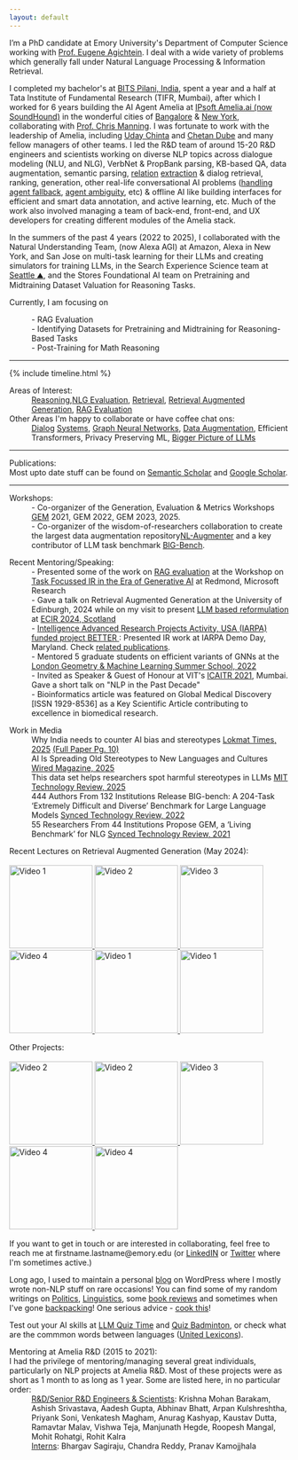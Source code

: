```yaml
---
layout: default
---
```


I’m a PhD candidate at Emory University's Department of Computer Science working with [Prof. Eugene Agichtein](https://scholar.google.com/citations?hl=en&user=3BX3vWcAAAAJ&view_op=list_works&sortby=pubdate). I deal with a wide variety of problems which generally fall under Natural Language Processing & Information Retrieval. 

I completed my bachelor's at <a href="https://www.youtube.com/watch?v=0QMVS7AQ6ho">BITS Pilani, India</a>, spent a year and a half at Tata Institute of Fundamental Research (TIFR, Mumbai), after which I worked for 6 years building the AI Agent Amelia at <a href="https://amelia.ai/" target="_blank">IPsoft Amelia.ai (now SoundHound)</a> in the wonderful cities of <a href="https://www.youtube.com/watch?v=_ICcaaFNX2o" target="_blank">Bangalore</a> & <a href="https://www.youtube.com/watch?v=h3fUgOKFMNU" target="_blank">New York</a>, collaborating with [Prof. Chris Manning](https://scholar.google.com/citations?hl=en&user=1zmDOdwAAAAJ&view_op=list_works&sortby=pubdate). I was fortunate to work with the leadership of Amelia, including [Uday Chinta](https://www.theofficialboard.com/biography/uday-chinta-795g9) and [Chetan Dube](https://chetandube.ai/) and many fellow managers of other teams. I led the R&D team of around 15-20 R&D engineers and scientists working on diverse NLP topics across dialogue modeling (NLU, and NLG), VerbNet & PropBank parsing, KB-based QA, data augmentation, semantic parsing, <a href="https://arxiv.org/pdf/2006.00533.pdf" target="_blank">relation</a> <a href="https://arxiv.org/pdf/2107.03884.pdf" target="_blank">extraction</a> & dialog retrieval, ranking, generation, other real-life conversational AI problems ([handling agent fallback](https://arxiv.org/pdf/2012.01873), [agent ambiguity](https://arxiv.org/pdf/2008.07559), etc) & offline AI like building interfaces for efficient and smart data annotation, and active learning, etc. Much of the work also involved managing a team of back-end, front-end, and UX developers for creating different modules of the Amelia stack.

In the summers of the past 4 years (2022 to 2025), I collaborated with the Natural Understanding Team, (now Alexa AGI) at Amazon, Alexa in New York, and San Jose on multi-task learning for their LLMs and creating simulators for training LLMs, in the Search Experience Science team at [Seattle ⛰️](https://youtu.be/vDKQa-MYLOQ?feature=shared), and the Stores Foundational AI team on Pretraining and Midtraining Dataset Valuation for Reasoning Tasks.

Currently, I am focusing on 
<dl>
<dt>
   <dd> - RAG Evaluation </dd>
   <dd> - Identifying Datasets for Pretraining and Midtraining for Reasoning-Based Tasks </dd>
   <dd> - Post-Training for Math Reasoning</dd>
</dt>
</dl>


* * *

{% include timeline.html %}

<dl>
   <dt>Areas of Interest:</dt>
   <dd><a href="https://arxiv.org/pdf/2506.14086v1" target="_blank">Reasoning</a>,<a href="https://openreview.net/pdf?id=CSi1eu_2q96" target="_blank">NLG Evaluation</a>, <a href="https://arxiv.org/pdf/2405.17658" target="_blank">Retrieval</a>, <a href="https://aclanthology.org/2024.scichat-1.5/" target="_blank">Retrieval Augmented Generation</a>, <a href="https://aclanthology.org/2025.naacl-long.293.pdf">RAG Evaluation</a></dd>
   <dt>Other Areas I'm happy to collaborate or have coffee chat ons:</dt>
   <dd><a href="https://aclanthology.org/2021.acl-short.13.pdf" target="_blank">Dialog</a> <a href="https://arxiv.org/pdf/2008.07559.pdf" target="_blank">Systems</a>, <a href="https://arxiv.org/pdf/2206.02849.pdf" target="_blank">Graph Neural Networks</a>, <a href="https://arxiv.org/pdf/2112.02721.pdf" target="_blank">Data Augmentation</a>, Efficient Transformers, Privacy Preserving ML, <a href="https://aclanthology.org/2023.bigpicture-1.6/" target="_blank">Bigger Picture of LLMs</a></dd>
</dl>


* * *

<dl>
   <dt>Publications:</dt> Most upto date stuff can be found on <a href="https://www.semanticscholar.org/author/Kaustubh-D.-Dhole/4834571?sort=pub-date">Semantic Scholar</a> and <a href="https://scholar.google.co.in/citations?hl=en&user=xSGbQ3oAAAAJ&view_op=list_works&sortby=pubdate">Google Scholar</a>.
</dl>

* * *

<dl>
   <dt>Workshops:</dt>
      <dd> - Co-organizer of the Generation, Evaluation & Metrics Workshops <a href="https://gem-benchmark.com/workshop">GEM</a> 2021, GEM 2022, GEM 2023, 2025.</dd>
      <dd> - Co-organizer of the wisdom-of-researchers collaboration to create the largest data augmentation repository<a href="https://aclanthology.org/2023.nejlt-1.5.pdf" target="_blank">NL-Augmenter</a> and a key contributor of LLM task benchmark <a href="https://arxiv.org/pdf/2206.04615.pdf" target="_blank">BIG-Bench</a>.</dd>
</dl>
<dl>
   <dt>Recent Mentoring/Speaking:</dt>
      <dd> - Presented some of the work on <a href="https://arxiv.org/pdf/2412.05206">RAG evaluation</a> at the Workshop on <a href="https://ir-ai.github.io/">Task Focussed IR in the Era of Generative AI</a> at Redmond, Microsoft Research </dd>
      <dd> - Gave a talk on Retrieval Augmented Generation at the University of Edinburgh, 2024 while on my visit to present <a href="https://arxiv.org/abs/2405.17658" target="_blank">LLM based reformulation</a> at <a href="https://www.youtube.com/playlist?list=PLfwN-5WMJARyxxkmTpVfHG1toT0u0tx-G" target="_blank">ECIR 2024, Scotland</a> </dd>
   <dd> - <a href="https://www.iarpa.gov/research-programs/better">Intelligence Advanced Research Projects Activity, USA (IARPA) funded project BETTER </a>: Presented IR work at IARPA Demo Day, Maryland. Check <a href="https://www.iarpa.gov/images/research-programs/BETTER/BETTER_ProgramArtifacts.pdf#page=4">related publications</a>. </dd>
   <dd> - Mentored 5 graduate students on efficient variants of GNNs at the <a href="https://www.logml.ai/logml2022/projects2022/project1/" target="_blank">London Geometry & Machine Learning Summer School, 2022</a> </dd>
      <dd> - Invited as Speaker & Guest of Honour at VIT's <a href="https://vit.edu.in/images/newsletters/it/INFT_Newsletter_July%202021.pdf" target="_blank">ICAITR 2021</a>, Mumbai. Gave a short talk on "NLP in the Past Decade" </dd>
      <dd> - Bioinformatics article was featured on Global Medical Discovery [ISSN 1929-8536] as a Key Scientific Article contributing to excellence in biomedical research. </dd> 
</dl>
<dl>
<dt>Work in Media</dt>
      <dd>Why India needs to counter AI bias and stereotypes <a href='https://epaper.lokmat.com/articlepage.php?articleid=LOKTIME_AULT_20250527_10_1'>Lokmat Times, 2025</a> <a href='https://epaper.lokmat.com/lokmattimes/main-editions/Aurangabad%20Main/2025-05-27/10'> (Full Paper Pg. 10) </a></dd>
      <dd>AI Is Spreading Old Stereotypes to New Languages and Cultures <a href='https://www.wired.com/story/ai-bias-spreading-stereotypes-across-languages-and-cultures-margaret-mitchell/'>Wired Magazine, 2025</a></dd>
      <dd>This data set helps researchers spot harmful stereotypes in LLMs <a href='https://www.technologyreview.com/2025/04/30/1115946/this-data-set-helps-researchers-spot-harmful-stereotypes-in-llms/'>MIT Technology Review, 2025</a></dd>
   <dd>444 Authors From 132 Institutions Release BIG-bench: A 204-Task ‘Extremely Difficult and Diverse’ Benchmark for Large Language Models <a href='https://syncedreview.com/2022/06/14/444-authors-from-132-institutions-release-big-bench-a-204-task-extremely-difficult-and-diverse-benchmark-for-large-language-models/'>Synced Technology Review, 2022</a></dd>   
   <dd>55 Researchers From 44 Institutions Propose GEM, a ‘Living Benchmark’ for NLG <a href='https://syncedreview.com/2021/02/05/55-researchers-from-44-institutions-propose-gem-a-living-benchmark-for-nlg/'>Synced Technology Review, 2021</a></dd>
</dl>
<dl>
   <dt>Recent Lectures on Retrieval Augmented Generation (May 2024):</dt>     
<br/>
<a href="https://www.youtube.com/watch?v=o2SdjWQrLhA&list=PLfwN-5WMJARxpQlFweH7eQmy8vV93HgKB" target="_blank">
    <img src="https://img.youtube.com/vi/o2SdjWQrLhA/0.jpg" alt="Video 1" width="150" class="thumbnail">
</a>
<a href="https://www.youtube.com/watch?v=_ZJjtfRTc-w&list=PLfwN-5WMJARxpQlFweH7eQmy8vV93HgKB&index=2" target="_blank">
    <img src="https://img.youtube.com/vi/_ZJjtfRTc-w/0.jpg" alt="Video 2" width="150" class="thumbnail">
</a>
<a href="https://www.youtube.com/watch?v=0UiHRuG2KNg&list=PLfwN-5WMJARxpQlFweH7eQmy8vV93HgKB&index=3" target="_blank">
    <img src="https://img.youtube.com/vi/0UiHRuG2KNg/0.jpg" alt="Video 3" width="150" class="thumbnail">
</a>
<a href="https://www.youtube.com/watch?v=wx034O5Sabs&list=PLfwN-5WMJARxpQlFweH7eQmy8vV93HgKB&index=4" target="_blank">
    <img src="https://img.youtube.com/vi/wx034O5Sabs/0.jpg" alt="Video 4" width="150" class="thumbnail">
</a>
   <a href="https://www.youtube.com/watch?v=pcUE9DIhF18" target="_blank">
    <img src="https://img.youtube.com/vi/pcUE9DIhF18/0.jpg" alt="Video 1" width="150" class="thumbnail">
</a>
   <a href="https://www.youtube.com/watch?v=mQbjvwDmchY" target="_blank">
    <img src="https://img.youtube.com/vi/mQbjvwDmchY/0.jpg" alt="Video 1" width="150" class="thumbnail">
</a>
</dl>
<dl>
   <dt>Other Projects:</dt>     
<br/>
   <a href="https://youtu.be/dqDeyr_mmpk?feature=shared" target="_blank">
    <img src="https://img.youtube.com/vi/dqDeyr_mmpk/0.jpg" alt="Video 2" width="150" class="thumbnail">
</a>
<a href="https://www.youtube.com/watch?v=sXBU8-uWR3o" target="_blank">
    <img src="https://img.youtube.com/vi/sXBU8-uWR3o/0.jpg" alt="Video 2" width="150" class="thumbnail">
</a>
<a href="https://www.youtube.com/watch?v=Fs-EgignPL8" target="_blank">
    <img src="https://img.youtube.com/vi/Fs-EgignPL8/0.jpg" alt="Video 3" width="150" class="thumbnail">
</a>
<a href="https://www.youtube.com/watch?v=d1bN6vcQ4Lc" target="_blank">
    <img src="https://img.youtube.com/vi/d1bN6vcQ4Lc/0.jpg" alt="Video 4" width="150" class="thumbnail">
</a>
     <a href="https://www.youtube.com/watch?v=WTpZVlzoNuE" target="_blank">
    <img src="https://img.youtube.com/vi/WTpZVlzoNuE/0.jpg" alt="Video 4" width="150" class="thumbnail">
</a>  
</dl>       
If you want to get in touch or are interested in collaborating, feel free to reach me at firstname.lastname@emory.edu (or <a href="https://www.linkedin.com/in/kaustubh-dhol%C3%A9-3929b32a/" target="_blank">LinkedIN</a> or <a href="https://twitter.com/kaustubhdhole" target="_blank">Twitter</a> where I'm sometimes active.)

Long ago, I used to maintain a personal <a href="https://kaustubhdhole.wordpress.com/">blog</a> on WordPress where I mostly wrote non-NLP stuff on rare occasions! You can find some of my random writings on <a href="https://kaustubhdhole.wordpress.com/category/political/" target="_blank">Politics</a>, <a href="https://kaustubhdhole.wordpress.com/category/nlp/" target="_blank">Linguistics</a>, some <a href="https://kaustubhdhole.wordpress.com/2020/02/29/a-few-random-books-that-i-found-interesting-and-a-few-which-i-didnt/" target="_blank"> book reviews</a> and sometimes when I've gone <a href="https://kaustubhdhole.wordpress.com/category/travel/" target="_blank">backpacking</a>! One serious advice - <a href="https://kaustubhdhole.wordpress.com/2021/11/26/caxtons-tex-mex-mashed-potatoes/" target="_blank">cook this</a>!

Test out your AI skills at <a href="https://kaustubhdhole.github.io/llm-quiz-time/">LLM Quiz Time</a> and <a href="https://kaustubhdhole.github.io//quiz-badminton/">Quiz Badminton</a>, or check what are the commmon words between languages ([United Lexicons](https://kaustubhdhole.github.io/united-lexicons/)).

<dl>
<dt>Mentoring at Amelia R&D (2015 to 2021):</dt>
   I had the privilege of mentoring/managing several great individuals, particularly on NLP projects at Amelia R&D. Most of these projects were as short as 1 month to as long as 1 year. Some are listed here, in no particular order:
<dd> <u>R&D/Senior R&D Engineers & Scientists</u>: Krishna Mohan Barakam, Ashish Srivastava, Aadesh Gupta, Abhinav Bhatt, Arpan Kulshreshtha, Priyank Soni, Venkatesh Magham, Anurag Kashyap, Kaustav Dutta, Ramavtar Malav, Vishwa Teja, Manjunath Hegde, Roopesh Mangal, Mohit Rohatgi, Rohit Kalra </dd>
<dd> <u>Interns</u>: Bhargav Sagiraju, Chandra Reddy, Pranav Kamojjhala </dd>
</dl>
